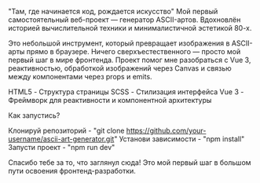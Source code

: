 "Там, где начинается код, рождается искусство"
Мой первый самостоятельный веб-проект — генератор ASCII-артов. Вдохновлён историей вычислительной техники и минималистичной эстетикой 80-х.

Это небольшой инструмент, который превращает изображения в ASCII-арты прямо в браузере. Ничего сверхъестественного — просто мой первый шаг в мире фронтенда. Проект помог мне разобраться с Vue 3, реактивностью, обработкой изображений через Canvas и связью между компонентами через props и emits.

HTML5 - Структура страницы
SCSS - Стилизация интерфейса
Vue 3 - Фреймворк для реактивности и компонентной архитектуры

Как запустись?

Клонируй репозиторий - "git clone https://github.com/your-username/ascii-art-generator.git"
Установи зависимости - "npm install"
Запусти проект - "npm run dev"

Спасибо тебе за то, что заглянул сюда! Это мой первый шаг в большом пути освоения фронтенд-разработки.